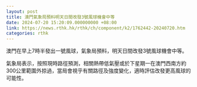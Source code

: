 ```yaml
---
layout: post
title: 澳門氣象局預料明天日間改發3號風球機會中等
date: 2024-07-20 15:20:09.000000000 +08:00
link: https://news.rthk.hk/rthk/ch/component/k2/1762442-20240720.htm
categories: rthk
---
```


澳門在早上7時半發出一號風球，氣象局預料，明天日間改發3號風球機會中等。

氣象局表示，按照現時路徑預測，相關熱帶低氣壓或於下星期一在澳門西南方約 300公里範圍外掠過，當局會視乎有關路徑及強度變化，適時評估改發更高風球的可能性。
